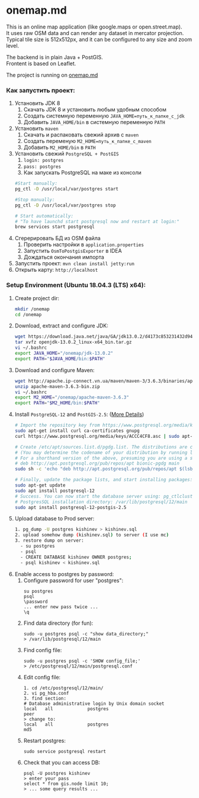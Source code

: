 # onemap.md

This is an online map application (like google.maps or open.street.map).  
It uses raw OSM data and can render any dataset in mercator projection.  
Typical tile size is 512x512px, and it can be configured to any size and zoom level.

The backend is in plain Java + PostGIS.  
Frontent is based on Leaflet.

The project is running on [onemap.md](http://onemap.md)

### Как запустить проект:
1. Установить JDK 8
    1. Скачать JDK 8 и установить любым удобным способом
    2. Создать системную переменную `JAVA_HOME=путь_к_папке_с_jdk`
    3. Добавить `JAVA_HOME/bin` в системную переменную `PATH`
2. Установить `maven`
    1. Скачать и распаковать свежий архив с `maven`
    2. Создать переменую `M2_HOME=путь_к_папке_с_maven`
    3. Добавить `M2_HOME/bin` в `PATH`
3. Установить свежий `PostgreSQL + PostGIS`
    1. `login: postgres`
    2. `pass: postgres`
    3. Как запускать PostgreSQL на маке из консоли
    ```bash 
    #Start manually:
    pg_ctl -D /usr/local/var/postgres start
    
    #Stop manually:
    pg_ctl -D /usr/local/var/postgres stop
    
    # Start automatically:
    # "To have launchd start postgresql now and restart at login:"
    brew services start postgresql
    ```
4. Сгерерировать БД из OSM файла
    1. Проверить настройки в `application.properties`
    2. Запустить `OsmToPostgisExporter` в IDEA
    3. Дождаться окончания импорта
5. Запустить проект: `mvn clean install jetty:run`
6. Открыть карту: `http://localhost`

### Setup Environment (Ubuntu 18.04.3 (LTS) x64):
1. Create project dir:
    ```bash
    mkdir /onemap
    cd /onemap
    ```
2. Download, extract and configure JDK: 
    ```bash
    wget https://download.java.net/java/GA/jdk13.0.2/d4173c853231432d94f001e99d882ca7/8/GPL/openjdk-13.0.2_linux-x64_bin.tar.gz
    tar xvfz openjdk-13.0.2_linux-x64_bin.tar.gz
    vi ~/.bashrc
    export JAVA_HOME="/onemap/jdk-13.0.2"
    export PATH="$JAVA_HOME/bin:$PATH"
    ```
3. Download and configure Maven:
    ```bash
    wget http://apache.ip-connect.vn.ua/maven/maven-3/3.6.3/binaries/apache-maven-3.6.3-bin.zip
    unzip apache-maven-3.6.3-bin.zip
    vi ~/.bashrc
    export M2_HOME="/onemap/apache-maven-3.6.3"
    export PATH="$M2_HOME/bin:$PATH"
    ```
4. Install `PostgreSQL-12` and `PostGIS-2.5`: ([More Details](https://wiki.postgresql.org/wiki/Apt))
    ```bash
    # Import the repository key from https://www.postgresql.org/media/keys/ACCC4CF8.asc:
    sudo apt-get install curl ca-certificates gnupg
    curl https://www.postgresql.org/media/keys/ACCC4CF8.asc | sudo apt-key add -
    
    # Create /etc/apt/sources.list.d/pgdg.list. The distributions are called codename-pgdg. In the example, replace buster with the actual distribution you are using:
    # (You may determine the codename of your distribution by running lsb_release -c).
    # For a shorthand version of the above, presuming you are using a supported release:
    # deb http://apt.postgresql.org/pub/repos/apt bionic-pgdg main
    sudo sh -c 'echo "deb http://apt.postgresql.org/pub/repos/apt $(lsb_release -cs)-pgdg main" > /etc/apt/sources.list.d/pgdg.list'

    # Finally, update the package lists, and start installing packages:
    sudo apt-get update
    sudo apt install postgresql-12
    # Success. You can now start the database server using: pg_ctlcluster 12 main start
    # PostgresSQL installation directory: /var/lib/postgresql/12/main
    sudo apt install postgresql-12-postgis-2.5
    ```
5. Upload database to Prod server:
    ```bash
    1. pg_dump -U postgres kishinev > kishinev.sql
    2. upload somehow dump (kishinev.sql) to server (I use mc)
    3. restore dump on server:
      - su postgres
      - psql
      - CREATE DATABASE kishinev OWNER postgres;
      - psql kishinev < kishinev.sql
    ```
6. Enable access to postgres by password:
    1. Configure password for user "postgres":
        ```
        su postgres
        psql
        \password
        ... enter new pass twice ...
        \q
        ```
    2. Find data directory (for fun):
        ```
        sudo -u postgres psql -c "show data_directory;"
        > /var/lib/postgresql/12/main
        ```
    3. Find config file:
        ```
        sudo -u postgres psql -c 'SHOW config_file;'
        > /etc/postgresql/12/main/postgresql.conf
        ```
    4. Edit config file:
        ```
        1. cd /etc/postgresql/12/main/
        2. vi pg_hba.conf
        3. find section:
        # Database administrative login by Unix domain socket
        local   all             postgres                                peer
        > change to:
        local   all             postgres                                md5
        ```
    5. Restart postgres:
        ```
        sudo service postgresql restart
        ```
    6. Check that you can access DB:
        ```
        psql -U postgres kishinev
        > enter your pass
        select * from gis.node limit 10;
        > ... some query results ...
        ```
